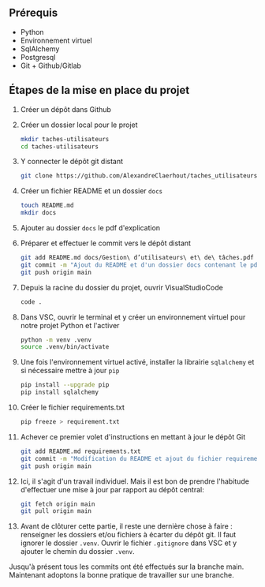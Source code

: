 ## Prérequis

- Python
- Environnement virtuel
- SqlAlchemy
- Postgresql
- Git + Github/Gitlab

## Étapes de la mise en place du projet

1. Créer un dépôt dans Github
2. Créer un dossier local pour le projet
    ```bash
    mkdir taches-utilisateurs
    cd taches-utilisateurs
    ```
3. Y connecter le dépôt git distant
    ```bash
    git clone https://github.com/AlexandreClaerhout/taches_utilisateurs.git
    ```
4. Créer un fichier README et un dossier `docs`
    ```bash
    touch README.md
    mkdir docs
    ```
5. Ajouter au dossier `docs` le pdf d'explication
6. Préparer et effectuer le commit vers le dépôt distant
    ```bash
    git add README.md docs/Gestion\ d’utilisateurs\ et\ de\ tâches.pdf
    git commit -m "Ajout du README et d'un dossier docs contenant le pdf d'explication"
    git push origin main
    ```
7. Depuis la racine du dossier du projet, ouvrir VisualStudioCode
    ```bash
    code .
    ```
8. Dans VSC, ouvrir le terminal et y créer un environnement virtuel pour notre projet Python et l'activer
    ```bash
    python -m venv .venv
    source .venv/bin/activate
    ```
9. Une fois l'environnement virtuel activé, installer la librairie `sqlalchemy` et si nécessaire mettre à jour `pip`
    ```bash
    pip install --upgrade pip
    pip install sqlalchemy
    ```
10. Créer le fichier requirements.txt
    ```bash
    pip freeze > requirement.txt
    ```
11. Achever ce premier volet d'instructions en mettant à jour le dépôt Git
    ```bash
    git add README.md requirements.txt
    git commit -m "Modification du README et ajout du fichier requirements.txt"
    git push origin main
    ```
12. Ici, il s'agit d'un travail individuel. Mais il est bon de prendre l'habitude d'effectuer une mise à jour par rapport au dépôt central:

    ```bash
    git fetch origin main
    git pull origin main
    ```

13. Avant de clôturer cette partie, il reste une dernière chose à faire : renseigner les dossiers et/ou fichiers à écarter du dépôt git. Il faut ignorer le dossier `.venv`. Ouvrir le fichier `.gitignore` dans VSC et y ajouter le chemin du dossier `.venv`.

Jusqu'à présent tous les commits ont été effectués sur la branche main. Maintenant adoptons la bonne pratique de travailler sur une branche.